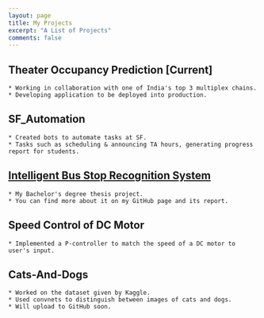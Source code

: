 ```yaml
---
layout: page
title: My Projects
excerpt: "A List of Projects"
comments: false
---
```

## Theater Occupancy Prediction [Current]
    * Working in collaboration with one of India's top 3 multiplex chains.
    * Developing application to be deployed into production.

## SF_Automation
    * Created bots to automate tasks at SF.
    * Tasks such as scheduling & announcing TA hours, generating progress report for students. 

## [Intelligent Bus Stop Recognition System](https://github.com/ateexD/Bus-Stop-Recognition-System)
    * My Bachelor's degree thesis project.
    * You can find more about it on my GitHub page and its report.

## Speed Control of DC Motor
    * Implemented a P-controller to match the speed of a DC motor to user's input.

## Cats-And-Dogs
    * Worked on the dataset given by Kaggle.
    * Used convnets to distinguish between images of cats and dogs.
    * Will upload to GitHub soon.